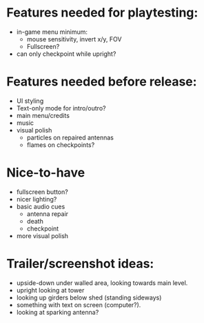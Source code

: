 # Features needed for playtesting:
- in-game menu minimum:
    - mouse sensitivity, invert x/y, FOV
    - Fullscreen?
- can only checkpoint while upright?

# Features needed before release:
- UI styling
- Text-only mode for intro/outro?
- main menu/credits
- music
- visual polish
    - particles on repaired antennas
    - flames on checkpoints?

# Nice-to-have
- fullscreen button?
- nicer lighting?
- basic audio cues
    - antenna repair
    - death
    - checkpoint
- more visual polish

# Trailer/screenshot ideas:
- upside-down under walled area, looking towards main level.
- upright looking at tower
- looking up girders below shed (standing sideways)
- something with text on screen (computer?). 
- looking at sparking antenna?
